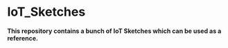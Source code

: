 # IoT_Sketches

**This repository contains a bunch of IoT Sketches which can be used as a reference.**
